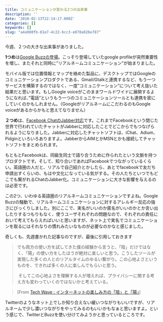 ```yaml
---
title: コミュニケーションが変わる2つの出来事
description: ''
date: '2010-02-13T22:14:17.000Z'
categories: []
keywords: []
slug: "a4a980fb-81e7-4c22-bcc3-e878a026e787"
---
```

今週、２つの大きな出来事がありました。

**1つめ**は[Google Buzzの登場](http://googlejapan.blogspot.com/2010/02/google_10.html)。こっそり登場していたgoogle profileが突然重要性を増し、またそれと同時に”リアルネームコミュニケーション”が始まりました。

モバイル版では位置情報とマップを絡めた製品に、デスクトップではGoogleのコミュニケーションプロダクトである、Gmail/Gtalkと連携するなど、もう一つサービスを構築するのではなく、一度”コミュニケーション”について考え抜いた結果だと思います。もしGoogle voiceがこのままワールドワイドに展開するようになれば、”電話”というもう一つのコミュニケーションツールとも連携を密にしていくのかもしれません。（GoogleがリアルネームにこだわるのもGoogle voiceがあるからかもと思えてなりません）

**２つめ**は、[Facebook ChatのJabber対応](http://blog.facebook.com/blog.php?post=297991732130)です。これまでFacebookという閉じた世界で行われていたチャットがJabberに対応したことでどこからでもつなげられるようになりました。Jabberに対応したチャットソフトは、iChat、Adium、Pidginといろいろありますよ。JabberからAIMとかMSNとかも接続してチャットソフトをまとめられます。

もともとFacebookは、同級生同士で語り合うために作られたという文脈を持つプロダクトです。そして、知り合いであればFacebookでつながっているくらい。英語圏の人だと、リアルで自己紹介とかしたら、あとでfacebookで友だち申請出すくらいの、もはや文化になっている気がする。その人たちといつでもどこでも繋がれるChatのJabber化。コミュニケーションに大きな影響を与えるのは必至です。

この2つ、いわゆる英語圏のリアルネームコミュニケーションですよね。Google Buzzの騒動で、リアルネームコミュニケーションに対するアレルギー反応の強さにびっくりしました。別にここで、実名がいいのか匿名がいいのかとか言い出したりするつもりもなく、使うユーザそれぞれの問題なので、それぞれの責任において考えてもらえればいいと思いますが、ネット上で実名でコミュニケーションを取るにはそれなりの慣れみたいなものが必要なのかなと感じました。

奇しくも、先週書かれた記事なのですが、最後に引用しておきます

> でも両方の使い方を試してきた僕の経験から言うと、「陰」だけではなく、「陽」の使い方をしたほうが絶対に楽しいと思う。こうしたツールが実現した多くの人とのリアルタイムのゆるい繋がり。この心地よさというものを、できれば多くの人に楽しんでもらいと思う。  
>   
>  そしてこの心地よさを理解する人が増えれば、プライバシーに関する考え方も変わっていくのではないかと考えている。

> \[From [Tech Wave : インターネットの楽しみ方の「陰」と「陽」](http://techwave.jp/archives/51387870.html)\]

Twitterのようなネット上でしか知り合えない緩いつながりもいいですが、リアルネームで少し濃いつながりをやってみるのもいいかもなぁと思いますよ。という感じで、TwitterとBuzzを使い分けてみようかと思っているところです。